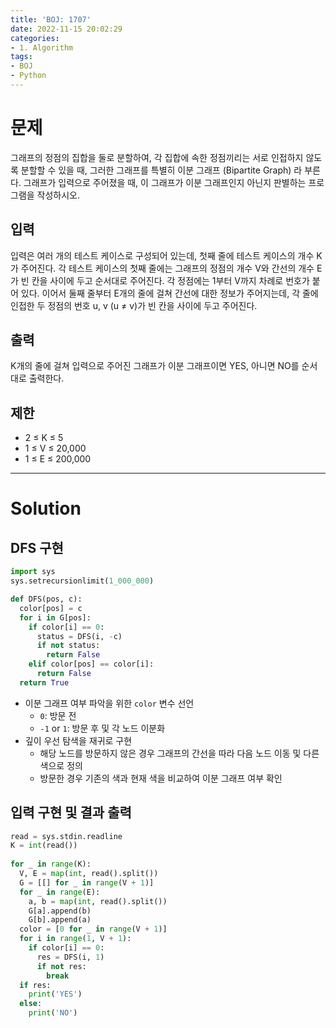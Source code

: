```yaml
---
title: 'BOJ: 1707'
date: 2022-11-15 20:02:29
categories:
- 1. Algorithm
tags:
- BOJ
- Python
---
```

# 문제

그래프의 정점의 집합을 둘로 분할하여, 각 집합에 속한 정점끼리는 서로 인접하지 않도록 분할할 수 있을 때, 그러한 그래프를 특별히 이분 그래프 (Bipartite Graph) 라 부른다.
그래프가 입력으로 주어졌을 때, 이 그래프가 이분 그래프인지 아닌지 판별하는 프로그램을 작성하시오.

## 입력

입력은 여러 개의 테스트 케이스로 구성되어 있는데, 첫째 줄에 테스트 케이스의 개수 K가 주어진다. 각 테스트 케이스의 첫째 줄에는 그래프의 정점의 개수 V와 간선의 개수 E가 빈 칸을 사이에 두고 순서대로 주어진다. 각 정점에는 1부터 V까지 차례로 번호가 붙어 있다. 이어서 둘째 줄부터 E개의 줄에 걸쳐 간선에 대한 정보가 주어지는데, 각 줄에 인접한 두 정점의 번호 u, v (u ≠ v)가 빈 칸을 사이에 두고 주어진다. 

## 출력

K개의 줄에 걸쳐 입력으로 주어진 그래프가 이분 그래프이면 YES, 아니면 NO를 순서대로 출력한다.

## 제한

+ 2 ≤ K ≤ 5
+ 1 ≤ V ≤ 20,000
+ 1 ≤ E ≤ 200,000

<!-- More -->

***

# Solution

## DFS 구현

~~~python
import sys
sys.setrecursionlimit(1_000_000)

def DFS(pos, c):
  color[pos] = c
  for i in G[pos]:
    if color[i] == 0:
      status = DFS(i, -c)
      if not status:
        return False
    elif color[pos] == color[i]:
      return False
  return True
~~~

+ 이분 그래프 여부 파악을 위한 `color` 변수 선언
  + `0`: 방문 전
  + `-1` or `1`: 방문 후 및 각 노드 이분화
+ 깊이 우선 탐색을 재귀로 구현
  + 해당 노드를 방문하지 않은 경우 그래프의 간선을 따라 다음 노드 이동 및 다른 색으로 정의
  + 방문한 경우 기존의 색과 현재 색을 비교하여 이분 그래프 여부 확인

## 입력 구현 및 결과 출력

~~~python
read = sys.stdin.readline
K = int(read())
        
for _ in range(K):
  V, E = map(int, read().split())
  G = [[] for _ in range(V + 1)]
  for _ in range(E):
    a, b = map(int, read().split())
    G[a].append(b)
    G[b].append(a)
  color = [0 for _ in range(V + 1)]
  for i in range(1, V + 1):
    if color[i] == 0:
      res = DFS(i, 1)
      if not res:
        break
  if res:
    print('YES')
  else:
    print('NO')
~~~